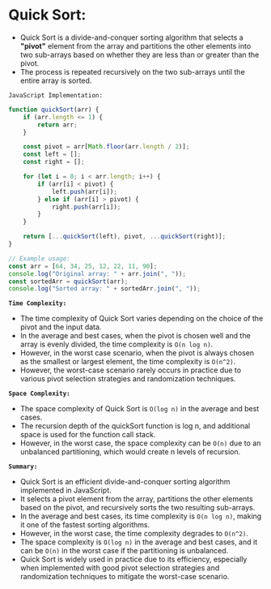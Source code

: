 # Quick Sort:

-   Quick Sort is a divide-and-conquer sorting algorithm that selects a **"pivot"** element from the array and partitions the other elements into two sub-arrays based on whether they are less than or greater than the pivot. 
-   The process is repeated recursively on the two sub-arrays until the entire array is sorted.

`JavaScript Implementation:`

```javascript
function quickSort(arr) {
    if (arr.length <= 1) {
        return arr;
    }

    const pivot = arr[Math.floor(arr.length / 2)];
    const left = [];
    const right = [];

    for (let i = 0; i < arr.length; i++) {
        if (arr[i] < pivot) {
            left.push(arr[i]);
        } else if (arr[i] > pivot) {
            right.push(arr[i]);
        }
    }

    return [...quickSort(left), pivot, ...quickSort(right)];
}

// Example usage:
const arr = [64, 34, 25, 12, 22, 11, 90];
console.log("Original array: " + arr.join(", "));
const sortedArr = quickSort(arr);
console.log("Sorted array: " + sortedArr.join(", "));
```

**`Time Complexity:`**


-   The time complexity of Quick Sort varies depending on the choice of the pivot and the input data. 
-   In the average and best cases, when the pivot is chosen well and the array is evenly divided, the time complexity is `O(n log n)`. 
-   However, in the worst case scenario, when the pivot is always chosen as the smallest or largest element, the time complexity is `O(n^2)`. 
-   However, the worst-case scenario rarely occurs in practice due to various pivot selection strategies and randomization techniques.

**`Space Complexity:`**


-   The space complexity of Quick Sort is `O(log n)` in the average and best cases. 
-   The recursion depth of the quickSort function is log n, and additional space is used for the function call stack. 
-   However, in the worst case, the space complexity can be `O(n)` due to an unbalanced partitioning, which would create n levels of recursion.

**`Summary:`**


-   Quick Sort is an efficient divide-and-conquer sorting algorithm implemented in JavaScript. 
-   It selects a pivot element from the array, partitions the other elements based on the pivot, and recursively sorts the two resulting sub-arrays. 
-   In the average and best cases, its time complexity is `O(n log n)`, making it one of the fastest sorting algorithms. 
-   However, in the worst case, the time complexity degrades to `O(n^2)`. 
-   The space complexity is `O(log n)` in the average and best cases, and it can be `O(n)` in the worst case if the partitioning is unbalanced. 
-   Quick Sort is widely used in practice due to its efficiency, especially when implemented with good pivot selection strategies and randomization techniques to mitigate the worst-case scenario.